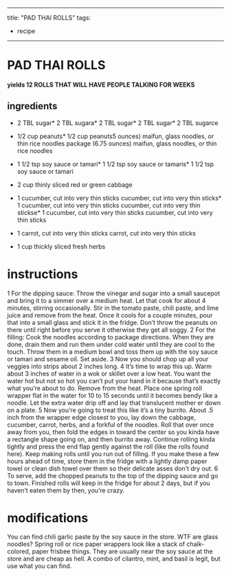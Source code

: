 

	
---
title: "PAD THAI ROLLS"
tags:
  - recipe
---
# PAD THAI ROLLS
#### yields 12 ROLLS THAT WILL HAVE PEOPLE TALKING FOR  WEEKS
## ingredients
* 2 TBL sugar* 2 TBL sugara* 2 TBL sugar* 2 TBL sugar* 2 TBL sugarce

* 1/2 cup peanuts* 1/2 cup peanuts5 ounces) maifun, glass noodles, or thin rice noodles package (6.75 ounces) maifun, glass noodles, or thin rice noodles

* 1 1/2 tsp soy sauce or tamari* 1 1/2 tsp soy sauce or tamaris* 1 1/2 tsp soy sauce or tamari
* 2 cup thinly sliced red or green cabbage

* 1 cucumber, cut into very thin sticks cucumber, cut into very thin sticks* 1 cucumber, cut into very thin sticks cucumber, cut into very thin stickse* 1 cucumber, cut into very thin sticks cucumber, cut into very thin sticks
* 1 carrot, cut into very thin sticks carrot, cut into very thin sticks

* 1 cup thickly sliced fresh herbs

# instructions
1 For the dipping sauce: Throw the vinegar and sugar into a small saucepot and bring it to a simmer over a medium heat. Let that cook for about 4 minutes, stirring occasionally. Stir in the tomato paste, chili paste, and lime juice and remove from the heat. Once it cools for a couple minutes, pour that    into a small glass and stick it in the fridge. Don’t throw the peanuts on there until right before you serve it otherwise they get all  soggy.
2 For the filling: Cook the noodles according to package directions. When they are done, drain them and run them under cold water until they are cool to the touch. Throw them in a medium bowl and toss them up with the soy sauce or tamari and sesame oil. Set aside.
3 Now you should chop up all your veggies into strips about 2 inches long.
4 It’s time to wrap this    up. Warm about 3 inches of water in a wok or skillet over a low heat. You want the water hot but not so hot you can’t put your hand in it because that’s exactly what you’re about to do. Remove from the heat. Place one spring roll wrapper flat in the water for 10 to 15 seconds until it becomes bendy like a noodle. Let the extra water drip off and lay that translucent mother er down on a plate.
5 Now you’re going to treat this    like it’s a tiny burrito. About .5 inch from the wrapper edge closest to you, lay down the cabbage, cucumber, carrot, herbs, and a forkful of the noodles. Roll that    over once away from you, then fold the edges in toward the center so you kinda have a rectangle shape going on, and then burrito away. Continue rolling kinda tightly and press the end flap gently against the roll (like the rolls found here). Keep making rolls until you run out of filling. If you make these a few hours ahead of time, store them in the fridge with a lightly damp paper towel or clean dish towel over them so their delicate asses don’t dry out.
6 To serve, add the chopped peanuts to the top of the dipping sauce and go to town. Finished rolls will keep in the fridge for about 2 days, but if you haven’t eaten them by then, you’re  crazy.

# modifications

You can find chili garlic paste by the soy sauce in the store.
 WTF are glass noodles?
 Spring roll or rice paper wrappers look like a stack of chalk-colored, paper frisbee things. They are usually near the soy sauce at the store and are cheap as hell.
 A combo of cilantro, mint, and basil is legit, but use what you can find.

